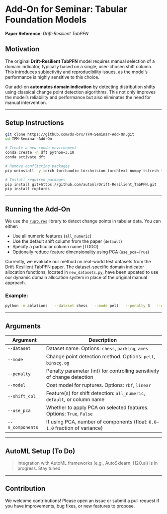 
# Add-On for Seminar: Tabular Foundation Models  
**Paper Reference**: *Drift-Resilient TabPFN*

## Motivation

The original **Drift-Resilient TabPFN** model requires manual selection of a domain indicator, typically based on a single, user-chosen shift column. This introduces subjectivity and reproducibility issues, as the model’s performance is highly sensitive to this choice.

Our add-on **automates domain indication** by detecting distribution shifts using classical change point detection algorithms. This not only improves the model’s reliability and performance but also eliminates the need for manual intervention.

---

## Setup Instructions

```bash
git clone https://github.com/ds-brx/TFM-Seminar-Add-On.git
cd TFM-Seminar-Add-On

# Create a new conda environment
conda create -n dft python=3.10
conda activate dft

# Remove conflicting packages
pip uninstall -y torch torchaudio torchvision torchtext numpy tsfresh transformers sentence-transformers peft

# Install required packages
pip install git+https://github.com/automl/Drift-Resilient_TabPFN.git
pip install ruptures
```

---

## Running the Add-On

We use the [`ruptures`](https://github.com/deepcharles/ruptures) library to detect change points in tabular data. You can either:

- Use all numeric features (`all_numeric`)
- Use the default shift column from the paper (`default`)
- Specify a particular column name [TODO]
- Optionally reduce feature dimensionality using PCA (`use_pca=True`)

Currently, we evaluate our method on real-world test datasets from the Drift-Resilient TabPFN paper. The dataset-specific domain indicator allocation functions, located in `new_datasets.py`, have been updated to use our dynamic domain allocation system in place of the original manual approach.

### Example:
```bash
python -m ablations   --dataset chess   --mode pelt   --penalty 3   --model rbf   --shift_col all_numeric   --use_pca True   --n_components 0.75
```

---

## Arguments

| Argument         | Description                                                                 |
|------------------|-----------------------------------------------------------------------------|
| `--dataset`      | Dataset name. Options: `chess`, `parking`, `ames`                          |
| `--mode`         | Change point detection method. Options: `pelt`, `binseg`, `og`             |
| `--penalty`      | Penalty parameter (int) for controlling sensitivity of change detection    |
| `--model`        | Cost model for ruptures. Options: `rbf`, `linear`                          |
| `--shift_col`    | Feature(s) for shift detection: `all_numeric`, `default`, or column name   |
| `--use_pca`      | Whether to apply PCA on selected features. Options: `True`, `False`        |
| `--n_components` | If using PCA, number of components (float: `0.0`–`1.0` fraction of variance) |

---

## AutoML Setup (To Do)

> Integration with AutoML frameworks (e.g., AutoSklearn, H2O.ai) is in progress. Stay tuned.

---

## Contribution

We welcome contributions! Please open an issue or submit a pull request if you have improvements, bug fixes, or new features to propose.
